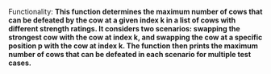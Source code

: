 Functionality: **This function determines the maximum number of cows that can be defeated by the cow at a given index k in a list of cows with different strength ratings. It considers two scenarios: swapping the strongest cow with the cow at index k, and swapping the cow at a specific position p with the cow at index k. The function then prints the maximum number of cows that can be defeated in each scenario for multiple test cases.**